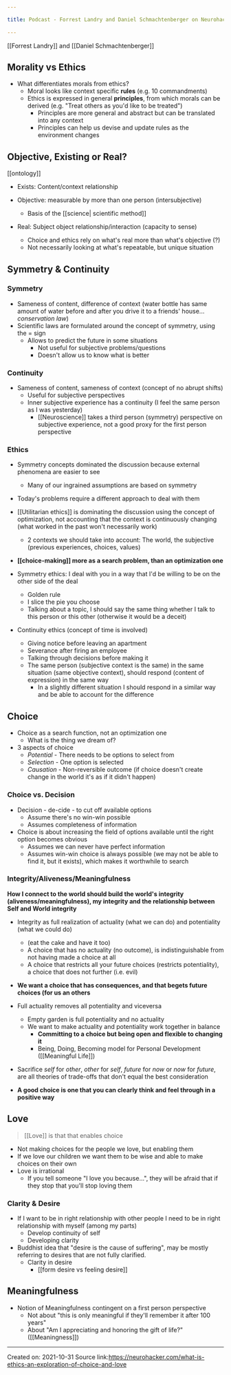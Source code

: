 ```yaml
---
title: Podcast - Forrest Landry and Daniel Schmachtenberger on Neurohacker Collective 
---
```


[[Forrest Landry]] and [[Daniel Schmachtenberger]]

## Morality vs Ethics
- What differentiates morals from ethics?
	- Moral looks like context specific **rules** (e.g. 10 commandments)
	- Ethics is expressed in general **principles**, from which morals can be derived (e.g. "Treat others as you'd like to be treated")
		- Principles are more general and abstract but can be translated into any context
		- Principles can help us devise and update rules as the environment changes

## Objective, Existing or Real?
[[ontology]]

- Exists: Content/context relationship

- Objective: measurable by more than one person (intersubjective)
	- Basis of the [[science| scientific method]]

- Real: Subject object relationship/interaction (capacity to sense)
	- Choice and ethics rely on what's real more than what's objective (?)
	- Not necessarily looking at what's repeatable, but unique situation


## Symmetry & Continuity

### Symmetry
- Sameness of content, difference of context (water bottle has same amount of water before and after you drive it to a friends' house... *conservation law*)
- Scientific laws are formulated around the concept of symmetry, using the = sign
	- Allows to predict the future in some situations
		- Not useful for subjective problems/questions
		- Doesn't allow us to know what is better

### Continuity
- Sameness of content, sameness of context (concept of no abrupt shifts)
	- Useful for subjective perspectives
	- Inner subjective experience has a continuity (I feel the same person as I was yesterday)
		- [[Neuroscience]] takes a third person (symmetry) perspective on subjective experience, not a good proxy for the first person perspective

### Ethics
- Symmetry concepts dominated the discussion because external phenomena are easier to see
	- Many of our ingrained assumptions are based on symmetry
- Today's problems require a different approach to deal with them
- [[Utilitarian ethics]] is dominating the discussion using the concept of optimization, not accounting that the context is continuously changing (what worked in the past won't necessarily work)
	- 2 contexts we should take into account: The world, the subjective (previous experiences, choices, values)
- **[[choice-making]] more as a search problem, than an optimization one**

- Symmetry ethics: I deal with you in a way that I'd be willing to be on the other side of the deal
	- Golden rule
	- I slice the pie you choose
	- Talking about a topic, I should say the same thing whether I talk to this person or this other (otherwise it would be a deceit)

- Continuity ethics (concept of time is involved)
	- Giving notice before leaving an apartment
	- Severance after firing an employee
	- Talking through decisions before making it
	- The same person (subjective context is the same) in the same situation (same objective context), should respond (content of expression) in the same way
		- In a slightly different situation I should respond in a similar way and be able to account for the difference

## Choice
- Choice as a search function, not an optimization one
	- What is the thing we dream of?
- 3 aspects of choice
	- *Potential* - There needs to be options to select from
	- *Selection* - One option is selected
	- *Causation* - Non-reversible outcome (if choice doesn't create change in the world it's as if it didn't happen)

### Choice vs. Decision
- Decision - de-cide - to cut off available options
	- Assume there's no win-win possible
	- Assumes completeness of information
- Choice is about increasing the field of options available until the right option becomes obvious
	- Assumes we can never have perfect information
	- Assumes win-win choice is always possible (we may not be able to find it, but it exists), which makes it worthwhile to search

### Integrity/Aliveness/Meaningfulness
**How I connect to the world should build the world's integrity (aliveness/meaningfulness), my integrity and the relationship between Self and World integrity**

- Integrity as full realization of actuality (what we can do) and potentiality (what we could do)
	- (eat the cake and have it too)
	- A choice that has no actuality (no outcome), is indistinguishable from not having made a choice at all
	- A choice that restricts all your future choices (restricts potentiality), a choice that does not further (i.e. evil)
- **We want a choice that has consequences, and that begets future choices (for us an others**
- Full actuality removes all potentiality and viceversa
	- Empty garden is full potentiality and no actuality
	- We want to make actuality and potentiality work together in balance
		- **Committing to a choice but being open and flexible to changing it**
		- Being, Doing, Becoming model for Personal Development ([[Meaningful Life]])

- Sacrifice *self* for *other*, *other* for *self*, *future* for *now* or *now* for *future*, are all theories of trade-offs that don't equal the best consideration

- **A good choice is one that you can clearly think and feel through in a positive way**

## Love
> [[Love]] is that that enables choice

- Not making choices for the people we love, but enabling them
- If we love our children we want them to be wise and able to make choices on their own
- Love is irrational
	- If you tell someone "I love you because...", they will be afraid that if they stop that you'll stop loving them

### Clarity & Desire
- If I want to be in right relationship with other people I need to be in right relationship with myself (among my parts)
	- Develop continuity of self
	- Developing clarity
- Buddhist idea that "desire is the cause of suffering", may be mostly referring to desires that are not fully clarified. 
	- Clarity in desire
		- [[form desire vs feeling desire]]

## Meaningfulness
- Notion of Meaningfulness contingent on a first person perspective
	- Not about "this is only meaningful if they'll remember it after 100 years"
	- About "Am I appreciating and honoring the gift of life?" ([[Meaningness]])



-------------------
Created on: 2021-10-31
Source link:https://neurohacker.com/what-is-ethics-an-exploration-of-choice-and-love
